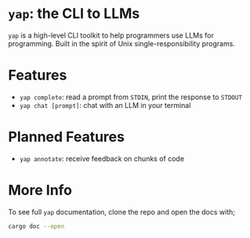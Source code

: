 # `yap`: the CLI to LLMs

`yap` is a high-level CLI toolkit to help programmers use LLMs for programming.
Built in the spirit of Unix single-responsibility programs.

# Features

- `yap complete`: read a prompt from `STDIN`, print the response to `STDOUT`
- `yap chat [prompt]`: chat with an LLM in your terminal

# Planned Features

- `yap annotate`: receive feedback on chunks of code

# More Info

To see full `yap` documentation, clone the repo and open the docs with;

```bash
cargo doc --open
```
